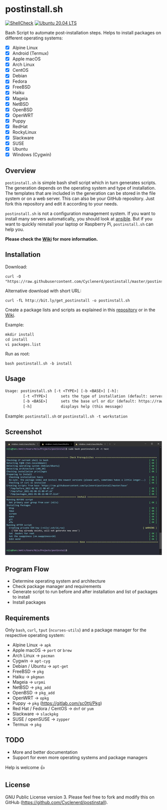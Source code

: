 # postinstall.sh

[![ShellCheck](https://github.com/Cyclenerd/postinstall/actions/workflows/shellcheck.yml/badge.svg?branch=master)](https://github.com/Cyclenerd/postinstall/actions/workflows/shellcheck.yml)
[![Ubuntu 20.04 LTS](https://github.com/Cyclenerd/postinstall/actions/workflows/ubuntu_2004.yml/badge.svg?branch=master)](https://github.com/Cyclenerd/postinstall/actions/workflows/ubuntu_2004.yml)

Bash Script to automate post-installation steps.
Helps to install packages on different operating systems:

* [x] Alpine Linux
* [x] Android (Termux)
* [x] Apple macOS
* [x] Arch Linux
* [x] CentOS
* [x] Debian
* [x] Fedora
* [x] FreeBSD
* [x] Haiku
* [x] Mageia
* [x] NetBSD
* [x] OpenBSD
* [x] OpenWRT
* [x] Puppy
* [x] RedHat
* [x] RockyLinux
* [x] Slackware
* [x] SUSE
* [x] Ubuntu
* [x] Windows (Cygwin)

## Overview

`postinstall.sh` is simple bash shell script which in turn generates scripts.
The generation depends on the operating system and type of installation.
The templates that are included in the generation can be stored in the file system or on a web server.
This can also be your GitHub repository.
Just fork this repository and edit it according to your needs.

`postinstall.sh` is not a configuration management system.
If you want to install many servers automatically, you should look at [ansible](https://github.com/ansible/ansible).
But if you want to quickly reinstall your laptop or Raspberry Pi, `postinstall.sh` can help you.

__Please check the [Wiki](https://github.com/Cyclenerd/postinstall/wiki/postinstall.sh) for more information.__


## Installation

Download:

```shell
curl -O "https://raw.githubusercontent.com/Cyclenerd/postinstall/master/postinstall.sh"
```

Alternative download with short URL:

```shell
curl -fL http://bit.ly/get_postinstall -o postinstall.sh
```

Create a package lists and scripts as explained in this [repository](https://github.com/Cyclenerd/postinstall/tree/master/base) or in the [Wiki](https://github.com/Cyclenerd/postinstall/wiki/postinstall.sh).

Example:

```shell
mkdir install
cd install
vi packages.list
```

Run as root:

```shell
bash postinstall.sh -b install
```

## Usage

```txt
Usage: postinstall.sh [-t <TYPE>] [-b <BASE>] [-h]:
        [-t <TYPE>]      sets the type of installation (default: server)
        [-b <BASE>]      sets the base url or dir (default: https://raw.githubusercontent.com/Cyclenerd/postinstall/master/base)
        [-h]             displays help (this message)
```

Example: `postinstall.sh` or `postinstall.sh -t workstation`


## Screenshot

![WSL](img/WSL_Screenshot.jpg)


## Program Flow

* Determine operating system and architecture
* Check package manager and requirements
* Generate script to run before and after installation and list of packages to install
* Install packages


## Requirements

Only `bash`, `curl`, `tput` (`ncurses-utils`) and a package manager for the respective operating system:

* Alpine Linux              → `apk`
* Apple macOS               → `port` or `brew`
* Arch Linux                → `pacman`
* Cygwin                    → `apt-cyg`
* Debian / Ubuntu           → `apt-get`
* FreeBSD                   → `pkg`
* Haiku                     → `pkgman`
* Mageia                    → `urpmi`
* NetBSD                    → `pkg_add`
* OpenBSD                   → `pkg_add`
* OpenWRT                   → `opkg`
* Puppy                     → `pkg` (https://gitlab.com/sc0ttj/Pkg)
* Red Hat / Fedora / CentOS → `dnf` or `yum`
* Slackware                 → `slackpkg`
* SUSE / openSUSE           → `zypper`
* Termux                    → `pkg`


## TODO

* More and better documentation
* Support for even more operating systems and package managers

Help is welcome 👍


## License

GNU Public License version 3.
Please feel free to fork and modify this on GitHub (https://github.com/Cyclenerd/postinstall).

